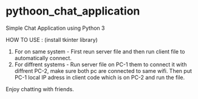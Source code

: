 # pythoon_chat_application
Simple Chat Application using Python 3

HOW TO USE : (install tkinter library)
1. For on same system - First reun server file and then run client file to automatically connect.
2. For diffrent systems - Run server file on PC-1 them to connect it with diffrent PC-2, make sure both pc are connected to same wifi. Then put PC-1 local IP adress in client code which is on PC-2 and run the file.

Enjoy chatting with friends.
